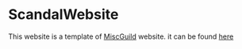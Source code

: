 # ScandalWebsite


This website is a template of [MiscGuild](https://github.com/MiscGuild/) website. it can be found [here](https://github.com/MiscGuild/website)

